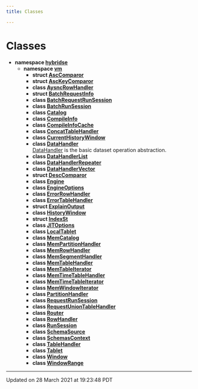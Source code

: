 ```yaml
---
title: Classes

---
```


# Classes




* **namespace [hybridse](/Namespaces/namespacehybridse.md)** 
    * **namespace [vm](/Namespaces/namespacehybridse_1_1vm.md)** 
        * **struct [AscComparor](/Classes/structhybridse_1_1vm_1_1_asc_comparor.md)** 
        * **struct [AscKeyComparor](/Classes/structhybridse_1_1vm_1_1_asc_key_comparor.md)** 
        * **class [AysncRowHandler](/Classes/classhybridse_1_1vm_1_1_aysnc_row_handler.md)** 
        * **struct [BatchRequestInfo](/Classes/structhybridse_1_1vm_1_1_batch_request_info.md)** 
        * **class [BatchRequestRunSession](/Classes/classhybridse_1_1vm_1_1_batch_request_run_session.md)** 
        * **class [BatchRunSession](/Classes/classhybridse_1_1vm_1_1_batch_run_session.md)** 
        * **class [Catalog](/Classes/classhybridse_1_1vm_1_1_catalog.md)** 
        * **class [CompileInfo](/Classes/classhybridse_1_1vm_1_1_compile_info.md)** 
        * **class [CompileInfoCache](/Classes/classhybridse_1_1vm_1_1_compile_info_cache.md)** 
        * **class [ConcatTableHandler](/Classes/classhybridse_1_1vm_1_1_concat_table_handler.md)** 
        * **class [CurrentHistoryWindow](/Classes/classhybridse_1_1vm_1_1_current_history_window.md)** 
        * **class [DataHandler](/Classes/classhybridse_1_1vm_1_1_data_handler.md)** <br>[DataHandler]() is the basic dataset operation abstraction. 
        * **class [DataHandlerList](/Classes/classhybridse_1_1vm_1_1_data_handler_list.md)** 
        * **class [DataHandlerRepeater](/Classes/classhybridse_1_1vm_1_1_data_handler_repeater.md)** 
        * **class [DataHandlerVector](/Classes/classhybridse_1_1vm_1_1_data_handler_vector.md)** 
        * **struct [DescComparor](/Classes/structhybridse_1_1vm_1_1_desc_comparor.md)** 
        * **class [Engine](/Classes/classhybridse_1_1vm_1_1_engine.md)** 
        * **class [EngineOptions](/Classes/classhybridse_1_1vm_1_1_engine_options.md)** 
        * **class [ErrorRowHandler](/Classes/classhybridse_1_1vm_1_1_error_row_handler.md)** 
        * **class [ErrorTableHandler](/Classes/classhybridse_1_1vm_1_1_error_table_handler.md)** 
        * **struct [ExplainOutput](/Classes/structhybridse_1_1vm_1_1_explain_output.md)** 
        * **class [HistoryWindow](/Classes/classhybridse_1_1vm_1_1_history_window.md)** 
        * **struct [IndexSt](/Classes/structhybridse_1_1vm_1_1_index_st.md)** 
        * **class [JITOptions](/Classes/classhybridse_1_1vm_1_1_j_i_t_options.md)** 
        * **class [LocalTablet](/Classes/classhybridse_1_1vm_1_1_local_tablet.md)** 
        * **class [MemCatalog](/Classes/classhybridse_1_1vm_1_1_mem_catalog.md)** 
        * **class [MemPartitionHandler](/Classes/classhybridse_1_1vm_1_1_mem_partition_handler.md)** 
        * **class [MemRowHandler](/Classes/classhybridse_1_1vm_1_1_mem_row_handler.md)** 
        * **class [MemSegmentHandler](/Classes/classhybridse_1_1vm_1_1_mem_segment_handler.md)** 
        * **class [MemTableHandler](/Classes/classhybridse_1_1vm_1_1_mem_table_handler.md)** 
        * **class [MemTableIterator](/Classes/classhybridse_1_1vm_1_1_mem_table_iterator.md)** 
        * **class [MemTimeTableHandler](/Classes/classhybridse_1_1vm_1_1_mem_time_table_handler.md)** 
        * **class [MemTimeTableIterator](/Classes/classhybridse_1_1vm_1_1_mem_time_table_iterator.md)** 
        * **class [MemWindowIterator](/Classes/classhybridse_1_1vm_1_1_mem_window_iterator.md)** 
        * **class [PartitionHandler](/Classes/classhybridse_1_1vm_1_1_partition_handler.md)** 
        * **class [RequestRunSession](/Classes/classhybridse_1_1vm_1_1_request_run_session.md)** 
        * **class [RequestUnionTableHandler](/Classes/classhybridse_1_1vm_1_1_request_union_table_handler.md)** 
        * **class [Router](/Classes/classhybridse_1_1vm_1_1_router.md)** 
        * **class [RowHandler](/Classes/classhybridse_1_1vm_1_1_row_handler.md)** 
        * **class [RunSession](/Classes/classhybridse_1_1vm_1_1_run_session.md)** 
        * **class [SchemaSource](/Classes/classhybridse_1_1vm_1_1_schema_source.md)** 
        * **class [SchemasContext](/Classes/classhybridse_1_1vm_1_1_schemas_context.md)** 
        * **class [TableHandler](/Classes/classhybridse_1_1vm_1_1_table_handler.md)** 
        * **class [Tablet](/Classes/classhybridse_1_1vm_1_1_tablet.md)** 
        * **class [Window](/Classes/classhybridse_1_1vm_1_1_window.md)** 
        * **class [WindowRange](/Classes/classhybridse_1_1vm_1_1_window_range.md)** 



-------------------------------

Updated on 28 March 2021 at 19:23:48 PDT
